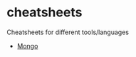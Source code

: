 # cheatsheets
Cheatsheets for different tools/languages

- [Mongo](https://github.com/fede-moya/cheatsheets/blob/main/mongo.md)
